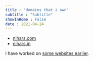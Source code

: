 ```yaml
---
title : "domains that i own"
subtitle : "Subtitle"
showInHome : False
date : 2021-04-24
---
```


* [nihars.com](https://nihars.com)
* [nihars.in](https://nihars.in)

I have worked on [some websites earlier](/website_collection.html).


